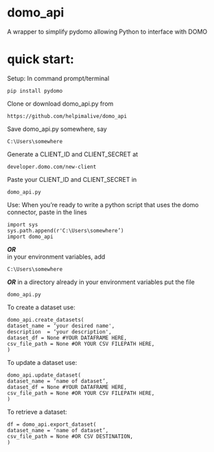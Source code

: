 # domo_api
A wrapper to simplify pydomo allowing Python to interface with DOMO

# quick start:

Setup:
In command prompt/terminal
	
	pip install pydomo
    
Clone or download domo_api.py from

	https://github.com/helpimalive/domo_api
	
Save domo_api.py somewhere, say
	
	C:\Users\somewhere
	
Generate a CLIENT_ID and CLIENT_SECRET at
	
	developer.domo.com/new-client
	
Paste your CLIENT_ID and CLIENT_SECRET in
	
	domo_api.py
	

Use:
When you’re ready to write a python script that uses the domo connector, paste in the lines
	
	import sys
	sys.path.append(r'C:\Users\somewhere’)
	import domo_api

___OR___  
in your environment variables, add

	C:\Users\somewhere 
___OR___ 
in a directory already in your environment variables put the file
	
	domo_api.py

To create  a dataset use:

	domo_api.create_datasets(
	dataset_name = ‘your desired name',
	description  = ‘your description',
	dataset_df = None #YOUR DATAFRAME HERE,
	csv_file_path = None #OR YOUR CSV FILEPATH HERE,
	)

To update a dataset use:

	domo_api.update_dataset(
	dataset_name = ‘name of dataset’,
	dataset_df = None #YOUR DATAFRAME HERE,
	csv_file_path = None #OR YOUR CSV FILEPATH HERE,
	)

To retrieve a dataset:

	df = domo_api.export_dataset(
	dataset_name = ‘name of dataset’,
	csv_file_path = None #OR CSV DESTINATION,
	)

